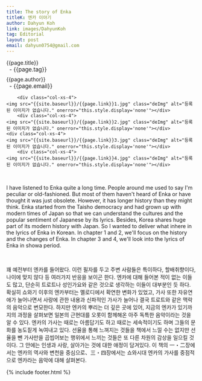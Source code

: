 ```yaml
---
title: The story of Enka
titleK: 엔카 이야기
author: Dahyun Koh
link: images/DahyunKoh
tag: Editorial
layout: post
email: dahyun0754@gmail.com
---	
```


<div class="container">

<div class="deDep">
{{page.title}}<br>
<p style="font-size:15px; margin:0px; padding:0px 0px 0px 8px; margin:0px 0px 8px 0px;">- {{page.tag}}</p>
{{page.author}}<br>
<p style="font-size:15px; margin:0px; padding:0px 0px 0px 8px;">- {{page.email}}</p>
</div>


<div class="row" class="imgcolor">
	
		<div class="col-xs-4">
	<img src="{{site.baseurl}}/{{page.link}}1.jpg" class="deImg" alt="등록된 이미지가 없습니다." onerror="this.style.display='none'"></div>
		<div class="col-xs-4">
	<img src="{{site.baseurl}}/{{page.link}}2.jpg" class="deImg" alt="등록된 이미지가 없습니다." onerror="this.style.display='none'"></div>
	<div class="col-xs-4">
	<img src="{{site.baseurl}}/{{page.link}}3.jpg" class="deImg" alt="등록된 이미지가 없습니다." onerror="this.style.display='none'"></div>
		<div class="col-xs-4">
	<img src="{{site.baseurl}}/{{page.link}}4.jpg" class="deImg" alt="등록된 이미지가 없습니다." onerror="this.style.display='none'"></div>
	
</div>
<br>

<div class="det lato">



I have listened to Enka quite a long time. People around me used to say I'm peculiar or old-fashioned. But most of them haven't heard of Enka or have thought it was just obsolete. However, it has longer history than they might think. Enka started from the Taisho democracy and had grown up with modern times of Japan so that we can understand the cultures and the popular sentiment of Japanese by its lyrics. Besides, Korea shares huge part of its modern history with Japan. So I wanted to deliver what inhere in the lyrics of Enka in Korean.
 In chapter 1 and 2, we'll focus on the history and the changes of Enka. In chapter 3 and 4, we'll look into the lyrics of Enka in showa period.



</div>

<br>

<div class="noto">

꽤 예전부터 엔카를 들어왔다. 이런 필자를 두고 주변 사람들은 특이하다, 할배취향이다, 나이에 맞지 않다 등 여러가지 반응을 보이곤 한다. 엔카에 대해 들어본 적이 없는 이들도 많고, 단순히 트로트나 성인가요와 같은 것으로 생각하는 이들이 대부분인 듯 하다. 확실히 쇼와기 이후의 엔카부터는 멜로디에서 확연한 변화가 있었고, 가사 또한 자유연애가 늘어나면서 사랑에 관한 내용과 신파적인 가사가 늘어나 결국 트로트와 같은 맥락의 음악으로 변모한다. 하지만 엔카의 뿌리는 더 깊은 곳에 있어, 지금의 엔카가 있기까지의 과정을 살펴보면 일본의 근현대를 오롯이 함께해온 아주 독특한 음악이라는 것을 알 수 있다. 엔카의 가사는 때로는 아름답기도 하고 때로는 세속적이기도 하며 그들의 문화를 농도짙게 녹여내고 있다.
 선율을 통해 느껴지는 것들을 책에서 느낄 수는 없지만 선율을 뺀 가사만을 곱씹어보는 행위에서 느끼는 것들은 또 다른 차원의 감상을 일으킬 것이다. 그 안에는 인생과 사랑, 살아가는 것에 대한 애정이 담겨있다. 
 이 책의 一・二장에서는 엔카의 역사와 변천을 중심으로、三・四장에서는 쇼와시대 엔카의 가사를 중점적으로 엔카라는 음악에 대해 살펴본다.


</div>
{% include footer.html %} 